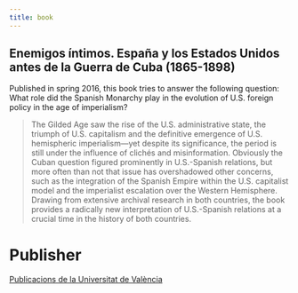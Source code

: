 ```yaml
---
title: book
---
```


## Enemigos íntimos. España y los Estados Unidos antes de la Guerra de Cuba (1865-1898) 

Published in spring 2016, this book tries to answer the following question: What role did the Spanish Monarchy play in the evolution of U.S. foreign policy in the age of imperialism?

> The Gilded Age saw the rise of the U.S. administrative state, the triumph of U.S. capitalism and the definitive emergence of U.S. hemispheric imperialism—yet despite its significance, the period is still under the influence of clichés and misinformation. Obviously the Cuban question figured prominently in U.S.-Spanish relations, but more often than not that issue has overshadowed other concerns, such as the integration of the Spanish Empire within the U.S. capitalist model and the imperialist escalation over the Western Hemisphere. Drawing from extensive archival research in both countries, the book provides a radically new interpretation of U.S.-Spanish relations at a crucial time in the history of both countries.


# Publisher
[Publicacions de la Universitat de València](https://puv.uv.es/enemigos-intimos.html)

